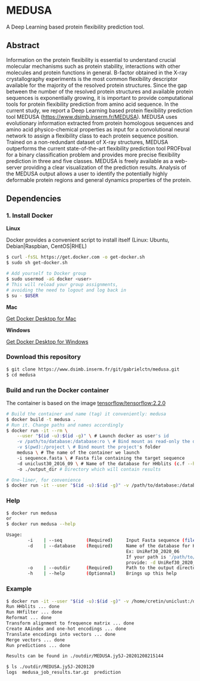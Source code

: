 # MEDUSA

A Deep Learning based protein flexibility prediction tool.


## Abstract

Information on the protein flexibility is essential to understand crucial molecular mechanisms such as protein stability, interactions with other molecules and protein functions in general. B-factor obtained in the X-ray crystallography experiments is the most common flexibility descriptor available for the majority of the resolved protein structures. Since the gap between the number of the resolved protein structures and available protein sequences is exponentially growing, it is important to provide computational tools for protein flexibility prediction from amino acid sequence. In the current study, we report a Deep Learning based protein flexibility prediction tool MEDUSA (https://www.dsimb.inserm.fr/MEDUSA). MEDUSA uses evolutionary information extracted from protein homologous sequences and amino acid physico-chemical properties as input for a convolutional neural network to assign a flexibility class to each protein sequence position. Trained on a non-redundant dataset of X-ray structures, MEDUSA outperforms the current state-of-the-art flexibility prediction tool PROFbval for a binary classification problem and provides more precise flexibility prediction in three and five classes. MEDUSA is freely available as a web-server providing a clear visualization of the prediction results. Analysis of the MEDUSA output allows a user to identify the potentially highly deformable protein regions and general dynamics properties of the protein.

## Dependencies

### 1. Install Docker

**Linux**

Docker provides a convenient script to install itself (Linux: Ubuntu, Debian|Raspbian, CentOS|RHEL)
```bash
$ curl -fsSL https://get.docker.com -o get-docker.sh
$ sudo sh get-docker.sh

# Add yourself to Docker group
$ sudo usermod -aG docker <user>
# This will reload your group assignments,
# avoiding the need to logout and log back in
$ su - $USER
```

**Mac**  

[Get Docker Desktop for Mac](https://docs.docker.com/docker-for-mac/install/)  

**Windows**  

[Get Docker Desktop for Windows](https://docs.docker.com/docker-for-windows/install/)  



### Download this repository  

```bash
$ git clone https://www.dsimb.inserm.fr/git/gabrielctn/medusa.git
$ cd medusa
```

### Build and run the Docker container

The container is based on the image [tensorflow/tensorflow:2.2.0](https://hub.docker.com/layers/tensorflow/tensorflow/2.2.0/images/sha256-08901711826b185136886c7b8271b9fdbe86b8ccb598669781a1f5cb340184eb?context=explore)

```bash
# Build the container and name (tag) it conveniently: medusa
$ docker build -t medusa .
# Run it. Change paths and names accordingly
$ docker run -it --rm \
    --user "$(id -u):$(id -g)" \ # Launch docker as user's id
    -v /path/to/database:/database:ro \ # Bind mount as read-only the database for HHblits
    -v $(pwd):/project \ # Bind mount the project's folder
    medusa \ # The name of the container we launch
    -i sequence.fasta \ # Fasta file containing the target sequence
    -d uniclust30_2016_09 \ # Name of the database for HHblits (c.f --help for more details)
    -o ./output_dir # Directory which will contain results

# One-liner, for convenience
$ docker run -it --user "$(id -u):$(id -g)" -v /path/to/database:/database:ro -v $(pwd):/project medusa -i sequence.fasta -d uniclust30_2016_09 -o output_dir
```

### Help

```bash
$ docker run medusa
or
$ docker run medusa --help

Usage:
        -i    | --seq         (Required)     Input Fasta sequence (file)
        -d    | --database    (Required)     Name of the database for HHBlits.
                                             Ex: UniRef30_2020_06
                                             If your path is '/path/to/Uniclust/UniRef30_2020_03_a3m.ffdata'
                                             provide: -d UniRef30_2020_03
        -o    | --outdir      (Required)     Path to the output directory.
        -h    | --help        (Optionnal)    Brings up this help
```

### Example

```bash
$ docker run -it --user "$(id -u):$(id -g)" -v /home/cretin/uniclust:/database:ro -v $(pwd):/project medusa -i test.seq.fasta -d uniclust30_2016_09 -o ./outdir
Run HHblits ... done
Run HHfilter ... done
Reformat ... done
Transform alignment to frequence matrix ... done
Create AAindex and one-hot encodings ... done
Translate encodings into vectors ... done
Merge vectors ... done
Run predictions ... done

Results can be found in ./outdir/MEDUSA.jy5J-20201208215144

$ ls ./outdir/MEDUSA.jy5J-2020120
logs  medusa_job_results.tar.gz  prediction
```
